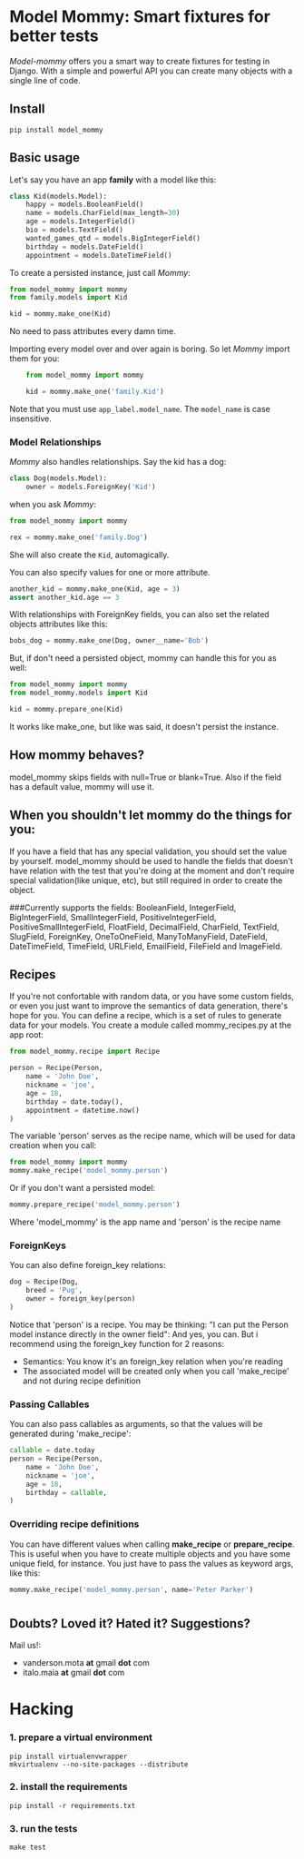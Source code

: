 # Model Mommy: Smart fixtures for better tests

*Model-mommy* offers you a smart way to create fixtures for testing in Django.
With a simple and powerful API you can create many objects with a single line of code.


## Install

```console
pip install model_mommy
```


## Basic usage

Let's say you have an app **family** with a model like this:

```python
class Kid(models.Model):
    happy = models.BooleanField()
    name = models.CharField(max_length=30)
    age = models.IntegerField()
    bio = models.TextField()
    wanted_games_qtd = models.BigIntegerField()
    birthday = models.DateField()
    appointment = models.DateTimeField()
```

To create a persisted instance, just call *Mommy*:

```python
from model_mommy import mommy
from family.models import Kid

kid = mommy.make_one(Kid)
```

No need to pass attributes every damn time.

Importing every model over and over again is boring. So let *Mommy* import them for you:

```python
    from model_mommy import mommy

    kid = mommy.make_one('family.Kid')
```

Note that you must use `app_label.model_name`. The `model_name` is case insensitive.


### Model Relationships

*Mommy* also handles relationships. Say the kid has a dog:

```python
class Dog(models.Model):
    owner = models.ForeignKey('Kid')
```

when you ask *Mommy*:

```python
from model_mommy import mommy

rex = mommy.make_one('family.Dog')
```

She will also create the `Kid`, automagically.

You can also specify values for one or more attribute.

```python
another_kid = mommy.make_one(Kid, age = 3)
assert another_kid.age == 3
```

With relationships with ForeignKey fields, you can also set the related objects attributes like this:

```python
bobs_dog = mommy.make_one(Dog, owner__name='Bob')
```

But, if don't need a persisted object, mommy can handle this for you as well:

```python
from model_mommy import mommy
from model_mommy.models import Kid

kid = mommy.prepare_one(Kid)
```

It works like make_one, but like was said, it doesn't persist the instance.

## How mommy behaves?

model_mommy skips fields with null=True or blank=True. Also if the field has a default value, mommy will use it.

## When you shouldn't let mommy do the things for you:

If you have a field that has any special validation, you should set the value by yourself.
model_mommy should be used to handle the fields that doesn't have relation with the test that you're doing at the moment and don't require special validation(like unique, etc), but still required in order to create the object.

###Currently supports the fields:
BooleanField, IntegerField, BigIntegerField, SmallIntegerField, PositiveIntegerField, PositiveSmallIntegerField, FloatField, DecimalField, CharField, TextField, SlugField, ForeignKey, OneToOneField, ManyToManyField, DateField, DateTimeField, TimeField, URLField, EmailField, FileField and ImageField.

## Recipes
If you're not confortable with random data, or you have some custom fields, or even you just want to improve the semantics of data generation, there's hope for you.
You can define a recipe, which is a set of rules to generate data for your models. You create a module called mommy_recipes.py at the app root:

```python
from model_mommy.recipe import Recipe

person = Recipe(Person,
    name = 'John Doe',
    nickname = 'joe',
    age = 18,
    birthday = date.today(),
    appointment = datetime.now()
)
```

The variable 'person' serves as the recipe name, which will be used for data creation when you call:

```python
from model_mommy import mommy
mommy.make_recipe('model_mommy.person')
```

Or if you don't want a persisted model:

```python
mommy.prepare_recipe('model_mommy.person')
```

Where 'model_mommy' is the app name and 'person' is the recipe name

### ForeignKeys

You can also define foreign_key relations:

```python
dog = Recipe(Dog,
    breed = 'Pug',
    owner = foreign_key(person)
)
```

Notice that 'person' is a recipe. You may be thinking: "I can put the Person model instance directly in the owner field": And yes, you can. But i recommend using the foreign_key function for 2 reasons:

  * Semantics: You know it's an foreign_key relation when you're reading
  * The associated model will be created only when you call 'make_recipe' and not during recipe definition

### Passing Callables

You can also pass callables as arguments, so that the values will be generated during 'make_recipe':

```python
callable = date.today
person = Recipe(Person,
    name = 'John Doe',
    nickname = 'joe',
    age = 18,
    birthday = callable,
)
```

### Overriding recipe definitions
You can have different values when calling **make_recipe** or **prepare_recipe**. This is useful when you have to create multiple objects and you have some unique field, for instance. You just have to pass the values as keyword args, like this:

```python
mommy.make_recipe('model_mommy.person', name='Peter Parker')
```

#
## Doubts? Loved it? Hated it? Suggestions?

Mail us!:

 *  vanderson.mota **at** gmail **dot** com
 *  italo.maia **at** gmail **dot** com

# Hacking

### 1. prepare a virtual environment

```console
pip install virtualenvwrapper
mkvirtualenv --no-site-packages --distribute
```

### 2. install the requirements

```console
pip install -r requirements.txt
```

### 3. run the tests

```console
make test
```
